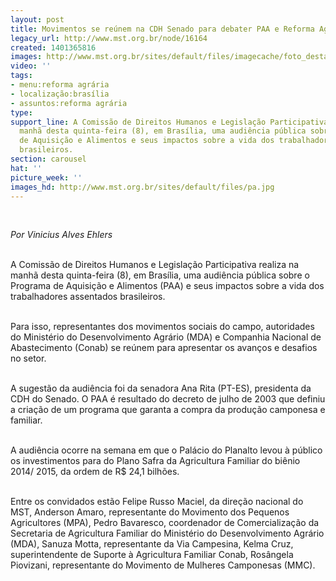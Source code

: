 ```yaml
---
layout: post
title: Movimentos se reúnem na CDH Senado para debater PAA e Reforma Agrária
legacy_url: http://www.mst.org.br/node/16164
created: 1401365816
images: http://www.mst.org.br/sites/default/files/imagecache/foto_destaque/pa.jpg
video: ''
tags:
- menu:reforma agrária
- localização:brasília
- assuntos:reforma agrária
type: 
support_line: A Comissão de Direitos Humanos e Legislação Participativa realiza na
  manhã desta quinta-feira (8), em Brasília, uma audiência pública sobre o Programa
  de Aquisição e Alimentos e seus impactos sobre a vida dos trabalhadores assentados
  brasileiros.
section: carousel
hat: ''
picture_week: ''
images_hd: http://www.mst.org.br/sites/default/files/pa.jpg
---
```

<p>&nbsp;</p><p><em>Por&nbsp;Vinicius Alves Ehlers</em></p><p><br>A Comissão de Direitos Humanos e Legislação Participativa realiza na manhã desta quinta-feira (8), em Brasília, uma audiência pública sobre o Programa de Aquisição e Alimentos (PAA) e seus impactos sobre a vida dos trabalhadores assentados brasileiros.&nbsp;</p><p><br>Para isso, representantes dos movimentos sociais do campo, autoridades do Ministério do Desenvolvimento Agrário (MDA) e Companhia Nacional de Abastecimento (Conab) se reúnem para apresentar os avanços e desafios no setor.</p><p><br>A sugestão da audiência foi da senadora Ana Rita (PT-ES), presidenta da CDH do Senado. O PAA é resultado do decreto de julho de 2003 que definiu a criação de um programa que garanta a compra da produção camponesa e familiar.&nbsp;</p><p><br>A audiência ocorre na semana em que o Palácio do Planalto levou à público os investimentos para do Plano Safra da Agricultura Familiar do biênio 2014/ 2015, da ordem de R$ 24,1 bilhões.</p><p><br>Entre os convidados estão Felipe Russo Maciel, da direção nacional do MST, Anderson Amaro, representante do Movimento dos Pequenos Agricultores (MPA), Pedro Bavaresco, coordenador de Comercialização da Secretaria de Agricultura Familiar do Ministério do Desenvolvimento Agrário (MDA), Sanuza Motta, representante da Via Campesina, Kelma Cruz, superintendente de Suporte à Agricultura Familiar Conab, Rosângela Piovizani, representante do Movimento de Mulheres Camponesas (MMC).</p><div>&nbsp;</div>

